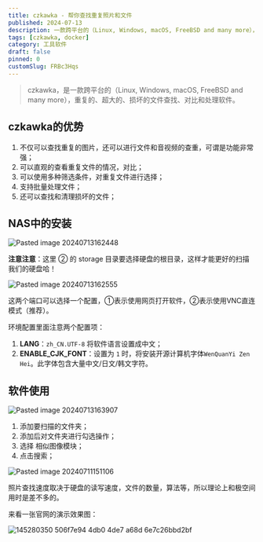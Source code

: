 ```yaml
---
title: czkawka - 帮你查找重复照片和文件
published: 2024-07-13
description: 一款跨平台的（Linux, Windows, macOS, FreeBSD and many more），重复的、超大的、损坏的文件查找、对比和处理软件。
tags: [czkawka, docker]
category: 工具软件
draft: false
pinned: 0
customSlug: FRBc3Hqs
---
```


> czkawka，是一款跨平台的（Linux, Windows, macOS, FreeBSD and many more），重复的、超大的、损坏的文件查找、对比和处理软件。

## czkawka的优势

1. 不仅可以查找重复的图片，还可以进行文件和音视频的查重，可谓是功能非常强；
2. 可以直观的查看重复文件的情况，对比；
3. 可以使用多种筛选条件，对重复文件进行选择；
4. 支持批量处理文件；
5. 还可以查找和清理损坏的文件；

## NAS中的安装

![Pasted image 20240713162448](https://oss.qnloft.com/ob-img/2024/07/13/Pasted%20image%2020240713162448.png)

**注意注意**：这里 ② 的 storage 目录要选择硬盘的根目录，这样才能更好的扫描我们的硬盘哈！

![Pasted image 20240713162555](https://oss.qnloft.com/ob-img/2024/07/13/Pasted%20image%2020240713162555.png)

这两个端口可以选择一个配置，①表示使用网页打开软件，②表示使用VNC直连模式（推荐）。

环境配置里面注意两个配置项：

1. **LANG**：`zh_CN.UTF-8`  将软件语言设置成中文；
2. **ENABLE_CJK_FONT**：设置为 `1` 时，将安装开源计算机字体`WenQuanYi Zen Hei`。此字体包含大量中文/日文/韩文字符。

## 软件使用

![Pasted image 20240713163907](https://oss.qnloft.com/ob-img/2024/07/13/Pasted%20image%2020240713163907.png)

1. 添加要扫描的文件夹；
2. 添加后对文件夹进行勾选操作；
3. 选择 相似图像模块；
4. 点击搜索；

![Pasted image 20240711151106](https://oss.qnloft.com/ob-img/2024/07/13/Pasted%20image%2020240711151106.png)

照片查找速度取决于硬盘的读写速度，文件的数量，算法等，所以理论上和极空间用时是差不多的。

来看一张官网的演示效果图：

![145280350 506f7e94 4db0 4de7 a68d 6e7c26bbd2bf](https://oss.qnloft.com/ob-img/2024/07/13/145280350-506f7e94-4db0-4de7-a68d-6e7c26bbd2bf.gif)


